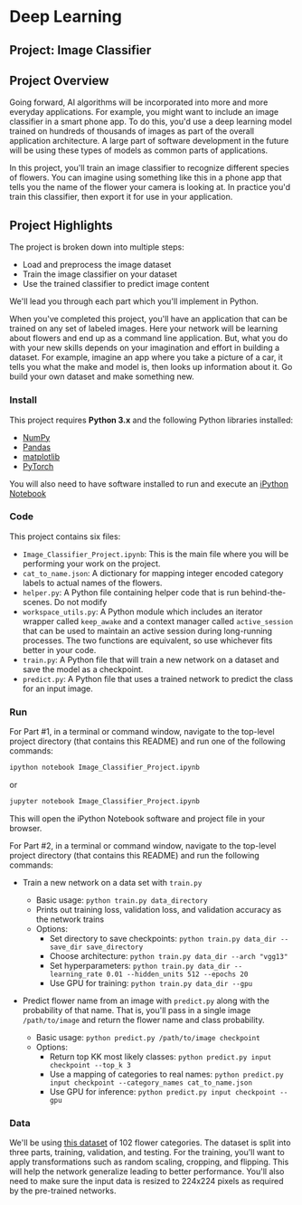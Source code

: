 # Deep Learning
## Project: Image Classifier

## Project Overview
Going forward, AI algorithms will be incorporated into more and more everyday applications. For example, you might want to include an image classifier in a smart phone app. To do this, you'd use a deep learning model trained on hundreds of thousands of images as part of the overall application architecture. A large part of software development in the future will be using these types of models as common parts of applications.

In this project, you'll train an image classifier to recognize different species of flowers. You can imagine using something like this in a phone app that tells you the name of the flower your camera is looking at. In practice you'd train this classifier, then export it for use in your application. 

## Project Highlights
The project is broken down into multiple steps:

- Load and preprocess the image dataset
- Train the image classifier on your dataset
- Use the trained classifier to predict image content

We'll lead you through each part which you'll implement in Python.

When you've completed this project, you'll have an application that can be trained on any set of labeled images. Here your network will be learning about flowers and end up as a command line application. But, what you do with your new skills depends on your imagination and effort in building a dataset. For example, imagine an app where you take a picture of a car, it tells you what the make and model is, then looks up information about it. Go build your own dataset and make something new.

### Install

This project requires **Python 3.x** and the following Python libraries installed:

- [NumPy](http://www.numpy.org/)
- [Pandas](http://pandas.pydata.org)
- [matplotlib](http://matplotlib.org/)
- [PyTorch](https://pytorch.org/)

You will also need to have software installed to run and execute an [iPython Notebook](http://ipython.org/notebook.html)

### Code

This project contains six files:

- `Image_Classifier_Project.ipynb`: This is the main file where you will be performing your work on the project.
- `cat_to_name.json`: A dictionary for mapping integer encoded category labels to actual names of the flowers.
- `helper.py`: A Python file containing helper code that is run behind-the-scenes. Do not modify
- `workspace_utils.py`: A Python module which includes an iterator wrapper called `keep_awake` and a context manager called `active_session` that can be used to maintain an active session during long-running processes. The two functions are equivalent, so use whichever fits better in your code. 
- `train.py`: A Python file that will train a new network on a dataset and save the model as a checkpoint.
- `predict.py`: A Python file that uses a trained network to predict the class for an input image.


### Run

For Part #1, in a terminal or command window, navigate to the top-level project directory (that contains this README) and run one of the following commands:

```bash
ipython notebook Image_Classifier_Project.ipynb
```  
or
```bash
jupyter notebook Image_Classifier_Project.ipynb
```

This will open the iPython Notebook software and project file in your browser.

For Part #2, in a terminal or command window, navigate to the top-level project directory (that contains this README) and run the following commands:

- Train a new network on a data set with `train.py`
  - Basic usage: `python train.py data_directory`
  - Prints out training loss, validation loss, and validation accuracy as the network trains
  - Options:
    - Set directory to save checkpoints: `python train.py data_dir --save_dir save_directory`
    - Choose architecture: `python train.py data_dir --arch "vgg13"`
    - Set hyperparameters: `python train.py data_dir --learning_rate 0.01 --hidden_units 512 --epochs 20`
    - Use GPU for training: `python train.py data_dir --gpu`

- Predict flower name from an image with `predict.py` along with the probability of that name. That is, you'll pass in a single image `/path/to/image` and return the flower name and class probability.
  - Basic usage: `python predict.py /path/to/image checkpoint`
  - Options:
    - Return top KK most likely classes: `python predict.py input checkpoint --top_k 3`
    - Use a mapping of categories to real names: `python predict.py input checkpoint --category_names cat_to_name.json`
    - Use GPU for inference: `python predict.py input checkpoint --gpu`

### Data

We'll be using [this dataset](http://www.robots.ox.ac.uk/~vgg/data/flowers/102/index.html) of 102 flower categories. The dataset is split into three parts, training, validation, and testing. For the training, you'll want to apply transformations such as random scaling, cropping, and flipping. This will help the network generalize leading to better performance. You'll also need to make sure the input data is resized to 224x224 pixels as required by the pre-trained networks.


